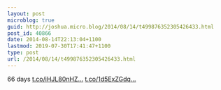 ```yaml
---
layout: post
microblog: true
guid: http://joshua.micro.blog/2014/08/14/t499876352305426433.html
post_id: 40866
date: 2014-08-14T22:13:04+1100
lastmod: 2019-07-30T17:41:47+1100
type: post
url: /2014/08/14/t499876352305426433.html
---
```

66 days [t.co/iHJL80nHZ...](http://t.co/iHJL80nHZW) [t.co/1d5ExZGdq...](http://t.co/1d5ExZGdq9)
